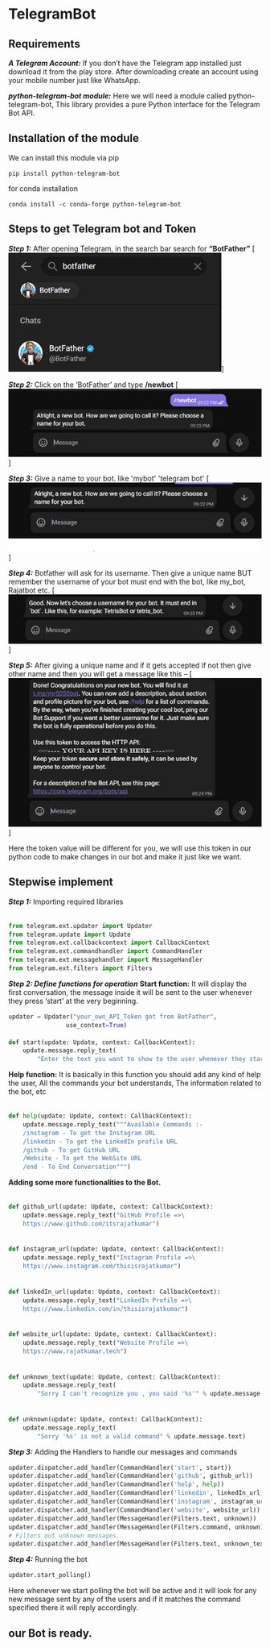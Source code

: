 # TelegramBot

## Requirements
***A Telegram Account:***
  If you don’t have the Telegram app installed just download it from the play store. After downloading create an account using your mobile number just like WhatsApp.

***python-telegram-bot module:***
  Here we will need a module called python-telegram-bot, This library provides a pure Python interface for the Telegram Bot API.
  
## Installation of the module

We can install this module via pip

```pip
pip install python-telegram-bot
```

for conda installation
```pip
conda install -c conda-forge python-telegram-bot
```

## Steps to get Telegram bot and Token
***Step 1:*** After opening Telegram, in the search bar search for **“BotFather”**
[<img  src="https://github.com/itsRajatkumar/TelegramBot/blob/main/Images/bfsearch.JPG"/>]


***Step 2:*** Click on the ‘BotFather’ and type **/newbot**
[<img src="https://github.com/itsRajatkumar/TelegramBot/blob/main/Images/newbot.JPG"/>]


***Step 3:*** Give a name to your bot. like 'mybot' 'telegram bot'
[<img  src="https://github.com/itsRajatkumar/TelegramBot/blob/main/Images/name.JPG"/>]

***Step 4:*** Botfather will ask for its username. Then give a unique name BUT remember the username of your bot must end with the bot, like my_bot, Rajatbot etc.
[<img  src="https://github.com/itsRajatkumar/TelegramBot/blob/main/Images/uniquebot.JPG"/>]


***Step 5:*** After giving a unique name and if it gets accepted if not then give other name and then you will get a message like this –
[<img  src="https://github.com/itsRajatkumar/TelegramBot/blob/main/Images/api.JPG"/>]

Here the token value will be different for you, we will use this token in our python code to make changes in our bot and make it just like we want.


## Stepwise implement
***Step 1:*** Importing required libraries
```python

from telegram.ext.updater import Updater
from telegram.update import Update
from telegram.ext.callbackcontext import CallbackContext
from telegram.ext.commandhandler import CommandHandler
from telegram.ext.messagehandler import MessageHandler
from telegram.ext.filters import Filters
```

***Step 2: Define functions for operation***
**Start function:** It will display the first conversation, the message inside it will be sent to the user whenever they press ‘start’ at the very beginning.
```python
updater = Updater("your_own_API_Token got from BotFather",
				use_context=True)

def start(update: Update, context: CallbackContext):
	update.message.reply_text(
		"Enter the text you want to show to the user whenever they start the bot")
```

**Help function:** It is basically in this function you should add any kind of help the user, All the commands your bot understands, The information related to the bot, etc
```python

def help(update: Update, context: CallbackContext):
	update.message.reply_text("""Available Commands :-
	/instagram - To get the Instagram URL
	/linkedin - To get the LinkedIn profile URL
	/github - To get GitHub URL
	/Website - To get the WebSite URL
	/end - To End Conversation""")
```


**Adding some more functionalities to the Bot.**
```python

def github_url(update: Update, context: CallbackContext):
	update.message.reply_text("GitHub Profile =>\
	https://www.github.com/itsrajatkumar")


def instagram_url(update: Update, context: CallbackContext):
	update.message.reply_text("Instagram Profile =>\
	https://www.instagram.com/thisisrajatkumar")


def linkedIn_url(update: Update, context: CallbackContext):
	update.message.reply_text("LinkedIn Profile =>\
	https://www.linkedin.com/in/thisisrajatkumar")


def website_url(update: Update, context: CallbackContext):
	update.message.reply_text("Website Profile =>\
	https://www.rajatkumar.tech")


def unknown_text(update: Update, context: CallbackContext):
	update.message.reply_text(
		"Sorry I can't recognize you , you said '%s'" % update.message.text)


def unknown(update: Update, context: CallbackContext):
	update.message.reply_text(
		"Sorry '%s' is not a valid command" % update.message.text)
```

***Step 3:*** Adding the Handlers to handle our messages and commands
```python
updater.dispatcher.add_handler(CommandHandler('start', start))
updater.dispatcher.add_handler(CommandHandler('github', github_url))
updater.dispatcher.add_handler(CommandHandler('help', help))
updater.dispatcher.add_handler(CommandHandler('linkedin', linkedIn_url))
updater.dispatcher.add_handler(CommandHandler('instagram', instagram_url))
updater.dispatcher.add_handler(CommandHandler('website', website_url))
updater.dispatcher.add_handler(MessageHandler(Filters.text, unknown))
updater.dispatcher.add_handler(MessageHandler(Filters.command, unknown)) # Filters out unknown commands
# Filters out unknown messages.
updater.dispatcher.add_handler(MessageHandler(Filters.text, unknown_text))
```

***Step 4:*** Running the bot
```python
updater.start_polling()
```
Here whenever we start polling the bot will be active and it will look for any new message sent by any of the users and if it matches the command specified there it will reply accordingly.


## our Bot is ready.
